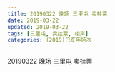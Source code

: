 ```yaml
---
title: 20190322 晚场 三里屯 卖挂票
date: 2019-03-22
updated: 2019-03-22
tags: [三里屯, 卖挂票, 相声]
categories: (2019)己亥年场次
---
```

20190322 晚场 三里屯 卖挂票